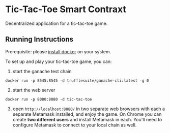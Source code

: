 # Tic-Tac-Toe Smart Contraxt

Decentralized application for a tic-tac-toe game. 

## Running Instructions

Prerequisite: please [install docker](https://docs.docker.com/desktop/) on your system.

To set up and play your tic-tac-toe game, you can:

1. start the ganache test chain

`docker run -p 8545:8545 -d trufflesuite/ganache-cli:latest -g 0`

2. start the web server

`docker run -p 8080:8080 -d tic-tac-toe`

3. open `http://localhost:8080/` in two separate web browsers with each a separate Metamask installed, and enjoy the game. On Chrome you can create **two different users** and install Metamask in each. You'll need to configure Metamask to connect to your local chain as well.
